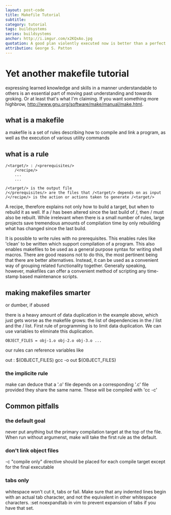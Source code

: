 ```yaml
---
layout: post-code
title: Makefile Tutorial 
subtitle: 
category: tutorial
tags: buildsystems 
series: buildsystems 
anchor: http://i.imgur.com/x2KQxAo.jpg 
quotation: A good plan violently executed now is better than a perfect plan executed next week.
attribution: George S. Patton
---
```


# Yet another makefile tutorial
expressing learned knowledge and skills in a manner understandable to others is an essential part of moving past understanding and towards groking. Or at least that's what I'm claiming.
If you want something more highbrow, http://www.gnu.org/software/make/manual/make.html.

## what is a makefile
a makefile is a set of rules describing how to compile and link a program, as well as the execution of various utility commands

## what is a rule
    /<target/> : /<prerequisites/>
        /<recipe/>
        ...
        ...

    /<target/> is the output file
    /</prerequisites/> are the files that /<target/> depends on as input
    /</recipe/> is the action or actions taken to generate /<target/>

A recipe, therefore explains not only how to build a target, but when to rebuild it as well. If a /<prerequisite/> has been altered since the last build of /<target/>, then /<target/> must also be rebuilt. While irrelevant when there is a small number of rules, large projects save tremendous amounts of compilation time by only rebuilding what has changed since the last build.

It is possible to write rules with no prerequisites. This enables rules like 'clean' to be written which support compilation of a program. This also enables makefiles to be used as a general purpose syntax for writing shell macros. There are good reasons not to do this, the most pertinent being that there are better alternatives. Instead, it can be used as a convenient way of grouping related functionality together. Generally speaking, however, makefiles can offer a convenient method of scripting any time-stamp based maintenance scripts.

## making makefiles smarter
or dumber, if abused

there is a heavy amount of data duplication in the example above, which just gets worse as the makefile grows: the list of dependencies in the /<prerequisite/> list and the /<recipe/> list. First rule of programming is to limit data duplication. We can use variables to eliminate this duplication.

    OBJECT_FILES = obj-1.o obj-2.o obj-3.o ...

our rules can reference variables like

out : $(OBJECT_FILES)
    gcc -o out $(OBJECT_FILES)

### the implicite rule
make can deduce that a '.o' file depends on a corresponding '.c' file provided they share the same name. These will be compiled with 'cc -c'

## Common pitfalls

### the default goal
never put anything but the primary compilation target at the top of the file. When run without argumenst, make will take the first rule as the default. 

### don't link object files
-c "compile only" directive should be placed for each compile target except for the final executable

### tabs only
whitespace won't cut it, tabs or fail. Make sure that any indented lines begin with an actual tab character, and not the equivalent in other whitespace characters.
:set noexpandtab in vim to prevent expansion of tabs if you have that set.
 
